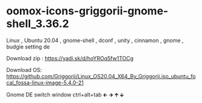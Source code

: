 # oomox-icons-griggorii-gnome-shell_3.36.2
Linux , Ubuntu 20.04 , gnome-shell , dconf , unity , cinnamon , gnome , budgie setting de

Download zip : https://yadi.sk/d/hoYROq5fw1TOCg

Download OS: https://github.com/Griggorii/Linux_OS20.04_X64_By_Griggorii.iso_ubuntu_focal_fossa-linux-image-5.4.0-21

Gnome DE switch window ctrl+alt+tab 🡰 🡲 🡱 🡳


